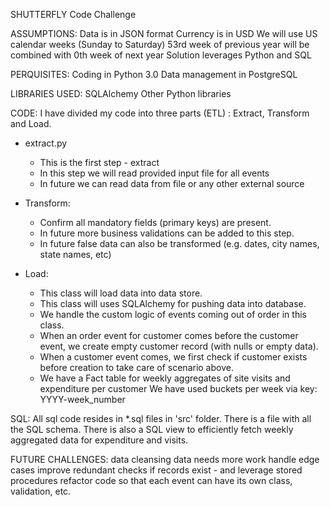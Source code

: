 SHUTTERFLY
Code Challenge


ASSUMPTIONS:
Data is in JSON format
Currency is in USD
We will use US calendar weeks (Sunday to Saturday)
53rd week of previous year will be combined with 0th week of next year
Solution leverages Python and SQL            

PERQUISITES:
Coding in Python 3.0
Data management in PostgreSQL

LIBRARIES USED:
SQLAlchemy
Other Python libraries


CODE:
I have divided my code into three parts (ETL) : Extract, Transform and Load.
- extract.py
    - This is the first step - extract
    - In this step we will read provided input file for all events
    - In future we can read data from file or any other external source

- Transform:
    - Confirm all mandatory fields (primary keys) are present.
    - In future more business validations can be added to this step.
    - In future false data can also be transformed (e.g. dates, city names, state names, etc)

- Load:
    - This class will load data into data store.
    - This class will uses SQLAlchemy for pushing data into database.
    - We handle the custom logic of events coming out of order in this class.
    - When an order event for customer comes before the customer event,
      we create empty customer record (with nulls or empty data).
    - When a customer event comes, we first check if customer exists
      before creation to take care of scenario above.
    - We have a Fact table for weekly aggregates of site visits and expenditure per customer
      We have used buckets per week via key: YYYY-week_number


SQL:
All sql code resides in *.sql files in 'src' folder.
There is a file with all the SQL schema.
There is also a SQL view to efficiently fetch weekly aggregated data for expenditure and visits. 



FUTURE CHALLENGES:
data cleansing data needs more work
handle edge cases 
improve redundant checks if records exist - and leverage stored procedures 
refactor code so that each event can have its own class, validation, etc. 
